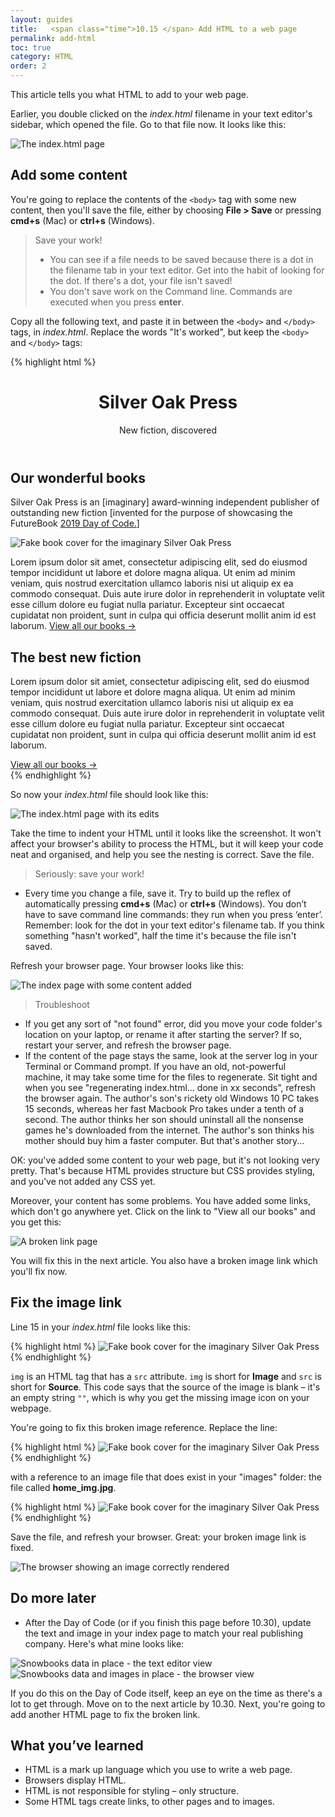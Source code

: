 ```yaml
---
layout: guides
title:   <span class="time">10.15 </span> Add HTML to a web page
permalink: add-html
toc: true
category: HTML
order: 2
---
```


<!-- <span class="tag tag--draft">Not started</span> -->
<!-- <span class="tag tag--progress">In progress</span> -->
<!-- <span class="tag tag--review">Ready for review</span> -->
<!-- <span class="tag tag--approved">Approved</span> -->

<p class="content__abstract">
  This article tells you what HTML to add to your web page.
</p>

Earlier, you double clicked on the _index.html_ filename in your text editor's sidebar, which opened the file. Go to that file now. It looks like this:

![The index.html page](/assets/images/index.png)

## Add some content

You're going to replace the contents of the `<body>` tag with some new content, then you'll save the file, either by choosing **File > Save** or pressing **cmd+s** (Mac) or **ctrl+s** (Windows).

> <span class="content__learn-more">Save your work!</span>
> * You can see if a file needs to be saved because there is a dot in the filename tab in your text editor. Get into the habit of looking for the dot. If there's a dot, your file isn't saved!
> * You don't save work on the Command line. Commands are executed when you press **enter**.

Copy all the following text, and paste it in between the `<body>` and `</body>` tags, in _index.html_. Replace the words "It's worked", but keep the `<body>` and `</body>` tags:

{% highlight html %}
  <header class="primary-header">
    <h1>Silver Oak Press</h1>
    <aside>New fiction, discovered</aside>
  </header>
  <section>
    <h2>Our wonderful books</h2>
    <p>
      Silver Oak Press is an [imaginary] award-winning independent publisher of outstanding new fiction [invented for the purpose of showcasing the FutureBook <a href="https://2019.dayofcode.co.uk">2019 Day of Code.</a>]
    </p>
    <img class="cover--home" src="" alt="Fake book cover for the imaginary Silver Oak Press" />
    <p>
      Lorem ipsum dolor sit amet, consectetur adipiscing elit, sed do eiusmod tempor incididunt ut labore et dolore magna aliqua. Ut enim ad minim veniam, quis nostrud exercitation ullamco laboris nisi ut aliquip ex ea commodo consequat. Duis aute irure dolor in reprehenderit in voluptate velit esse cillum dolore eu fugiat nulla pariatur. Excepteur sint occaecat cupidatat non proident, sunt in culpa qui officia deserunt mollit anim id est laborum.
      <a href="/portfolio/">View all our books →</a>
    </p>
  </section>
  <section>
    <h2>The best new fiction</h2>
    <p>
      Lorem ipsum dolor sit amiet, consectetur adipiscing elit, sed do eiusmod tempor incididunt ut labore et dolore magna aliqua. Ut enim ad minim veniam, quis nostrud exercitation ullamco laboris nisi ut aliquip ex ea commodo consequat. Duis aute irure dolor in reprehenderit in voluptate velit esse cillum dolore eu fugiat nulla pariatur. Excepteur sint occaecat cupidatat non proident, sunt in culpa qui officia deserunt mollit anim id est laborum.
    </p>
    <a href="/portfolio/">View all our books →</a>
  </section>
{% endhighlight %}

So now your _index.html_ file should look like this:

![The index.html page with its edits](assets/images/edited-index.png)

Take the time to indent your HTML until it looks like the screenshot. It won't affect your browser's ability to process the HTML, but it will keep your code neat and organised, and help you see the nesting is correct. Save the file.

> <span class="content__learn-more">Seriously: save your work!</span>
* Every time you change a file, save it. Try to build up the reflex of automatically pressing **cmd+s** (Mac) or **ctrl+s** (Windows). You don’t have to save command line commands: they run when you press ‘enter’. Remember: look for the dot in your text editor's filename tab. If you think something "hasn't worked", half the time it's because the file isn't saved.

Refresh your browser page. Your browser looks like this:

![The index page with some content added](assets/images/index-content.png)

> <span class="content__learn-more">Troubleshoot<span>
* If you get any sort of "not found" error, did you move your code folder's location on your laptop, or rename it after starting the server? If so, restart your server, and refresh the browser page.
* If the content of the page stays the same, look at the server log in your Terminal or Command prompt. If you have an old, not-powerful machine, it may take some time for the files to regenerate. Sit tight and when you see "regenerating index.html... done in xx seconds", refresh the browser again. The author's son's rickety old Windows 10 PC takes 15 seconds, whereas her fast Macbook Pro takes under a tenth of a second. The author thinks her son should uninstall all the nonsense games he's downloaded from the internet. The author's son thinks his mother should buy him a faster computer. But that's another story...

OK: you've added some content to your web page, but it's not looking very pretty. That's because HTML provides structure but CSS provides styling, and you've not added any CSS yet.

Moreover, your content has some problems. You have added some links, which don't go anywhere yet. Click on the link to "View all our books" and you get this:

![A broken link page](assets/images/broken-link.png)

You will fix this in the next article. You also have a broken image link which you'll fix now.

## Fix the image link

Line 15 in your _index.html_ file looks like this:

{% highlight html %}
<img class="cover--home" src="" alt="Fake book cover for the imaginary Silver Oak Press" />
{% endhighlight %}

`img` is an HTML tag that has a `src` attribute. `img` is short for **Image** and `src` is short for **Source**. This code says that the source of the image is blank – it's an empty string `""`, which is why you get the missing image icon on your webpage.

You're going to fix this broken image reference. Replace the line:

{% highlight html %}
<img class="cover--home" src="" alt="Fake book cover for the imaginary Silver Oak Press" />
{% endhighlight %}

with a reference to an image file that does exist in your "images" folder: the file called **home_img.jpg**.

{% highlight html %}
<img class="cover--home" src="/images/home_img.jpg" alt="Fake book cover for the imaginary Silver Oak Press" />
{% endhighlight %}

Save the file, and refresh your browser. Great: your broken image link is fixed.

![The browser showing an image correctly rendered](assets/images/fixed-img.png)

## Do more later

* After the Day of Code (or if you finish this page before 10.30), update the text and image in your index page to match your real publishing company. Here's what mine looks like:

![Snowbooks data in place - the text editor view](assets/images/snowbooks1.png)
![Snowbooks data and images in place - the browser view](assets/images/snowbooks2.png)

If you do this on the Day of Code itself, keep an eye on the time as there's a lot to get through. Move on to the next article by 10.30. Next, you're going to add another HTML page to fix the broken link.

## What you’ve learned

* HTML is a mark up language which you use to write a web page.
* Browsers display HTML.
* HTML is not responsible for styling – only structure.
* Some HTML tags create links, to other pages and to images.
